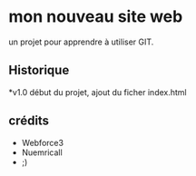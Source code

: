 # mon nouveau site web

un projet pour apprendre à utiliser GIT.


## Historique

*v1.0 début du projet, ajout du ficher index.html 

## crédits

* Webforce3
* Nuemricall
* ;)
